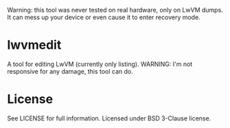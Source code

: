 Warning: this tool was never tested on real hardware, only on LwVM dumps. It can mess up your device or even cause it to enter recovery mode.

lwvmedit
========

A tool for editing LwVM (currently only listing). WARNING: I'm not responsive for any damage, this tool can do.


License
=======

See LICENSE for full information. Licensed under BSD 3-Clause license.
